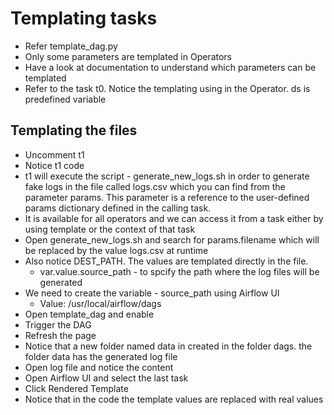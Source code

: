 # Templating tasks
- Refer template_dag.py
- Only some parameters are templated in Operators
- Have a look at documentation to understand which parameters can be templated
- Refer to the task t0. Notice the templating using in the Operator. ds is predefined variable

## Templating the files
- Uncomment t1
- Notice t1 code
- t1 will execute the script - generate_new_logs.sh in order to generate fake logs in the file called logs.csv which you can find from the parameter params. This parameter is a reference to the user-defined params dictionary defined in the calling task.
- It is available for all operators and we can access it from a task either by using template or the context of that task
- Open generate_new_logs.sh and search for params.filename which will be replaced by the value logs.csv at runtime
- Also notice DEST_PATH. The values are templated directly in the file.
  - var.value.source_path - to spcify the path where the log files will be generated
- We need to create the variable - source_path using Airflow UI
  - Value: /usr/local/airflow/dags
- Open template_dag  and enable
- Trigger the DAG
- Refresh the page
- Notice that a new folder named data in created in the folder dags. the folder data has the generated log file
- Open log file and notice the content
- Open Airflow UI and select the last task
- Click Rendered Template
- Notice that in the code the template values are replaced with real values
